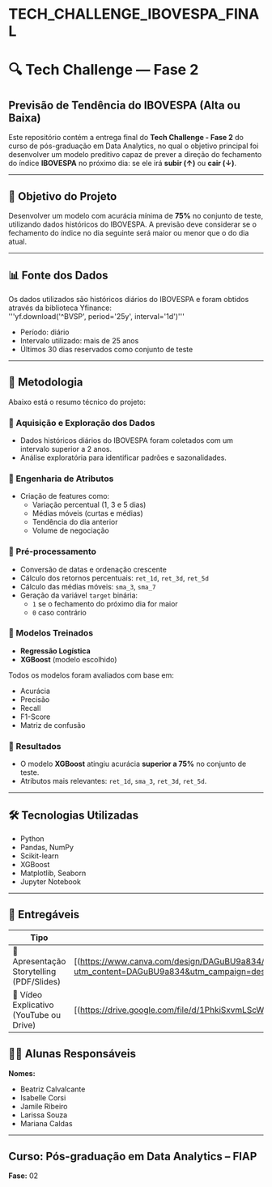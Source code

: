 ﻿# TECH_CHALLENGE_IBOVESPA_FINAL

# 🔍 Tech Challenge — Fase 2  
## Previsão de Tendência do IBOVESPA (Alta ou Baixa)

Este repositório contém a entrega final do **Tech Challenge - Fase 2** do curso de pós-graduação em Data Analytics, no qual o objetivo principal foi desenvolver um modelo preditivo capaz de prever a direção do fechamento do índice **IBOVESPA** no próximo dia: se ele irá **subir (↑)** ou **cair (↓)**.

---

## 🎯 Objetivo do Projeto

Desenvolver um modelo com acurácia mínima de **75%** no conjunto de teste, utilizando dados históricos do IBOVESPA. A previsão deve considerar se o fechamento do índice no dia seguinte será maior ou menor que o do dia atual.

---

## 📊 Fonte dos Dados

Os dados utilizados são históricos diários do IBOVESPA e foram obtidos através da biblioteca Yfinance:  
'''yf.download('^BVSP', period='25y', interval='1d')'''

- Período: diário
- Intervalo utilizado: mais de 25 anos
- Últimos 30 dias reservados como conjunto de teste
  
---

## 🧪 Metodologia

Abaixo está o resumo técnico do projeto:

### 🔹 Aquisição e Exploração dos Dados
- Dados históricos diários do IBOVESPA foram coletados com um intervalo superior a 2 anos.
- Análise exploratória para identificar padrões e sazonalidades.

### 🔹 Engenharia de Atributos
- Criação de features como:
  - Variação percentual (1, 3 e 5 dias)
  - Médias móveis (curtas e médias)
  - Tendência do dia anterior
  - Volume de negociação

### 🔹 Pré-processamento
- Conversão de datas e ordenação crescente
- Cálculo dos retornos percentuais: `ret_1d`, `ret_3d`, `ret_5d`
- Cálculo das médias móveis: `sma_3`, `sma_7`
- Geração da variável `target` binária:
  - `1` se o fechamento do próximo dia for maior
  - `0` caso contrário

### 🔹 Modelos Treinados
- **Regressão Logística**
- **XGBoost** (modelo escolhido)

Todos os modelos foram avaliados com base em:
- Acurácia
- Precisão
- Recall
- F1-Score
- Matriz de confusão

### 🔹 Resultados
- O modelo **XGBoost** atingiu acurácia **superior a 75%** no conjunto de teste.
- Atributos mais relevantes: `ret_1d`, `sma_3`, `ret_3d`, `ret_5d`.

---

## 🛠️ Tecnologias Utilizadas

- Python
- Pandas, NumPy
- Scikit-learn
- XGBoost
- Matplotlib, Seaborn
- Jupyter Notebook

---

## 📎 Entregáveis

| Tipo | Link |
|------|------|
| 🔗 Apresentação Storytelling (PDF/Slides) | [(https://www.canva.com/design/DAGuBU9a834/PeNM00ikv5V-ngJTknioCw/edit?utm_content=DAGuBU9a834&utm_campaign=designshare&utm_medium=link2&utm_source=sharebutton)] |
| 🎥 Vídeo Explicativo (YouTube ou Drive)   | [(https://drive.google.com/file/d/1PhkiSxvmLScWulDmQ50aPqw9GyZErKd6/view?usp=sharing)] |

## 👩‍🏫 Alunas Responsáveis

**Nomes:**
* Beatriz Calvalcante
* Isabelle Corsi
* Jamile Ribeiro
* Larissa Souza
* Mariana Caldas
  
---
## Curso: Pós-graduação em Data Analytics – FIAP  

**Fase:** 02  







